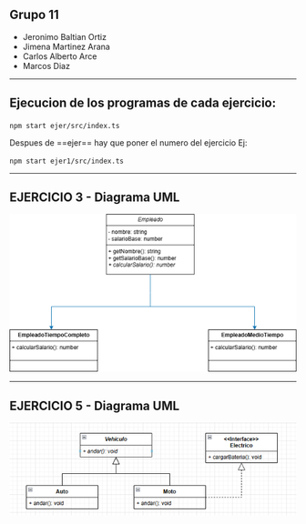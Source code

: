 ## Grupo 11
- Jeronimo Baltian Ortiz 
- Jimena Martinez Arana 
- Carlos Alberto Arce 
- Marcos Diaz
---
## Ejecucion de los programas de cada ejercicio:

` npm start ejer/src/index.ts `

Despues de ==ejer== hay que poner el numero del ejercicio
Ej:

` npm start ejer1/src/index.ts `


---

## EJERCICIO 3 - Diagrama UML
![Diagrama UML](./ejer3/imgs/ejer3_diagramaUML.png)

---

## EJERCICIO 5 - Diagrama UML
![Diagrama UML](./ejer5/imgs/ejer5_diagramaUML.png)